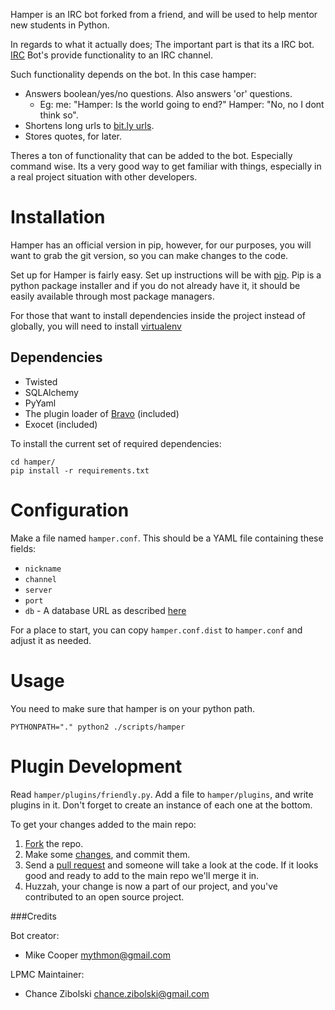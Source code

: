 Hamper is an IRC bot forked from a friend, and will be used to help mentor new
students in Python.

In regards to what it actually does; The important part is that its a IRC bot.
[IRC](http://en.wikipedia.org/wiki/Internet_Relay_Chat) Bot's provide functionality
to an IRC channel.

Such functionality depends on the bot. In this case hamper:

- Answers boolean/yes/no questions. Also answers 'or' questions.
  - Eg: me: "Hamper: Is the world going to end?" Hamper: "No, no I dont think so".
- Shortens long urls to [bit.ly urls](https://bitly.com/).
- Stores quotes, for later.

Theres a ton of functionality that can be added to the bot. Especially command
wise. Its a very good way to get familiar with things, especially in a real project
situation with other developers.

Installation
============
Hamper has an official version in pip, however, for our purposes, you will want
to grab the git version, so you can make changes to the code.

Set up for Hamper is fairly easy. Set up instructions will be with
[pip](http://pypi.python.org/pypi/pip). Pip is a python package installer and
if you do not already have it, it should be easily available through most
package managers.

For those that want to install dependencies inside the project instead of
globally, you will need to install [virtualenv](http://pypi.python.org/pypi/virtualenv)

Dependencies
------------

-   Twisted
-   SQLAlchemy
-   PyYaml
-   The plugin loader of [Bravo][bravo] (included)
-   Exocet (included)

To install the current set of required dependencies:

    cd hamper/
    pip install -r requirements.txt

[bravo]: https://github.com/MostAwesomeDude/bravo

Configuration
=============
Make a file named `hamper.conf`. This should be a YAML file containing these
fields:

-   `nickname`
-   `channel`
-   `server`
-   `port`
-   `db` - A database URL as described [here][dburl]

For a place to start, you can copy `hamper.conf.dist` to `hamper.conf` and adjust it as needed.

[dburl]: http://www.sqlalchemy.org/docs/core/engines.html#sqlalchemy.create_engine

Usage
=====
You need to make sure that hamper is on your python path.

    PYTHONPATH="." python2 ./scripts/hamper

Plugin Development
==================
Read `hamper/plugins/friendly.py`. Add a file to `hamper/plugins`, and write
plugins in it. Don't forget to create an instance of each one at the bottom.

To get your changes added to the main repo:

1. [Fork](https://help.github.com/articles/fork-a-repo) the repo.
2. Make some [changes](http://git-scm.com/book/en/Git-Basics-Recording-Changes-to-the-Repository),
   and commit them.
3. Send a [pull request](https://help.github.com/articles/using-pull-requests)
   and someone will take a look at the code. If it looks good and ready to add
   to the main repo we'll merge it in.
4. Huzzah, your change is now a part of our project, and you've contributed to
   an open source project.

###Credits

Bot creator:

-   Mike Cooper <mythmon@gmail.com>

LPMC Maintainer:

-   Chance Zibolski <chance.zibolski@gmail.com>
